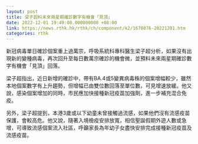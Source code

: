 ```yaml
---
layout: post
title: 梁子超料未來兩星期確診數字有機會「見頂」
date: 2022-12-01 19:49:08.000000000 +08:00
link: https://news.rthk.hk/rthk/ch/component/k2/1678076-20221201.htm
categories: rthk
---
```


新冠病毒單日確診個案重上過萬宗，呼吸系統科專科醫生梁子超分析，如果沒有出現新的變種病毒，再次回升至每日數萬宗確診的機會微，並預料未來兩星期確診數字有機會「見頂」回落。

梁子超指出，近日新增的確診中，帶有BA.4或5變異病毒株的個案增幅較少，雖然本地個案數字有上升趨勢，但增幅已由雙位數回落至單位數，可見增速放緩。他又說，感染個案增加的同時，市民應加快接種新冠疫苗加強劑，進一步補充混合免疫。

另外，梁子超提到，本港3歲或以下幼童未曾接觸過流感，如果他們沒有流感疫苗保護，會較高危。他又說，隨著入境檢疫安排放寬，相信聖誕假期外遊人數或急增，可導致流感個案流入社區，呼籲家長為年幼子女盡快安排完成接種新冠疫苗及流感疫苗。
